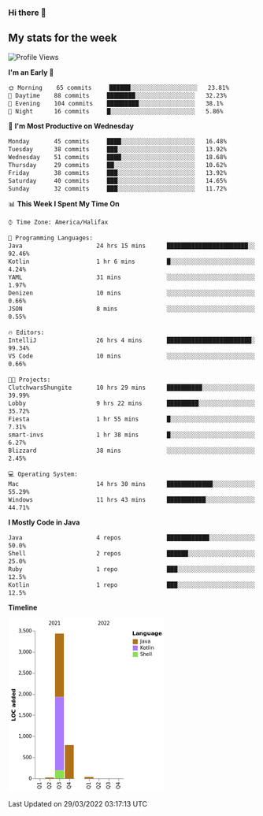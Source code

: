 ### Hi there 👋

## My stats for the week
<!--START_SECTION:waka-->
![Profile Views](http://img.shields.io/badge/Profile%20Views-0-blue)

**I'm an Early 🐤** 

```text
🌞 Morning    65 commits     ██████░░░░░░░░░░░░░░░░░░░   23.81% 
🌆 Daytime    88 commits     ████████░░░░░░░░░░░░░░░░░   32.23% 
🌃 Evening    104 commits    █████████░░░░░░░░░░░░░░░░   38.1% 
🌙 Night      16 commits     █░░░░░░░░░░░░░░░░░░░░░░░░   5.86%

```
📅 **I'm Most Productive on Wednesday** 

```text
Monday       45 commits     ████░░░░░░░░░░░░░░░░░░░░░   16.48% 
Tuesday      38 commits     ███░░░░░░░░░░░░░░░░░░░░░░   13.92% 
Wednesday    51 commits     ████░░░░░░░░░░░░░░░░░░░░░   18.68% 
Thursday     29 commits     ██░░░░░░░░░░░░░░░░░░░░░░░   10.62% 
Friday       38 commits     ███░░░░░░░░░░░░░░░░░░░░░░   13.92% 
Saturday     40 commits     ███░░░░░░░░░░░░░░░░░░░░░░   14.65% 
Sunday       32 commits     ███░░░░░░░░░░░░░░░░░░░░░░   11.72%

```


📊 **This Week I Spent My Time On** 

```text
⌚︎ Time Zone: America/Halifax

💬 Programming Languages: 
Java                     24 hrs 15 mins      ███████████████████████░░   92.46% 
Kotlin                   1 hr 6 mins         █░░░░░░░░░░░░░░░░░░░░░░░░   4.24% 
YAML                     31 mins             ░░░░░░░░░░░░░░░░░░░░░░░░░   1.97% 
Denizen                  10 mins             ░░░░░░░░░░░░░░░░░░░░░░░░░   0.66% 
JSON                     8 mins              ░░░░░░░░░░░░░░░░░░░░░░░░░   0.55%

🔥 Editors: 
IntelliJ                 26 hrs 4 mins       ████████████████████████░   99.34% 
VS Code                  10 mins             ░░░░░░░░░░░░░░░░░░░░░░░░░   0.66%

🐱‍💻 Projects: 
ClutchwarsShungite       10 hrs 29 mins      ██████████░░░░░░░░░░░░░░░   39.99% 
Lobby                    9 hrs 22 mins       █████████░░░░░░░░░░░░░░░░   35.72% 
Fiesta                   1 hr 55 mins        █░░░░░░░░░░░░░░░░░░░░░░░░   7.31% 
smart-invs               1 hr 38 mins        █░░░░░░░░░░░░░░░░░░░░░░░░   6.27% 
Blizzard                 38 mins             ░░░░░░░░░░░░░░░░░░░░░░░░░   2.45%

💻 Operating System: 
Mac                      14 hrs 30 mins      █████████████░░░░░░░░░░░░   55.29% 
Windows                  11 hrs 43 mins      ███████████░░░░░░░░░░░░░░   44.71%

```

**I Mostly Code in Java** 

```text
Java                     4 repos             ████████████░░░░░░░░░░░░░   50.0% 
Shell                    2 repos             ██████░░░░░░░░░░░░░░░░░░░   25.0% 
Ruby                     1 repo              ███░░░░░░░░░░░░░░░░░░░░░░   12.5% 
Kotlin                   1 repo              ███░░░░░░░░░░░░░░░░░░░░░░   12.5%

```


**Timeline**

![Chart not found](https://raw.githubusercontent.com/lyndseyy/lyndseyy/main/charts/bar_graph.png) 


 Last Updated on 29/03/2022 03:17:13 UTC
<!--END_SECTION:waka-->